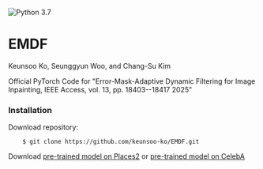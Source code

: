 ![Python 3.7](https://img.shields.io/badge/python-3.7-green.svg)

# EMDF

Keunsoo Ko, Seunggyun Woo, and Chang-Su Kim

Official PyTorch Code for "Error-Mask-Adaptive Dynamic Filtering for Image Inpainting, IEEE Access, vol. 13, pp. 18403--18417 2025"

### Installation
Download repository:
```
    $ git clone https://github.com/keunsoo-ko/EMDF.git
```
Download [pre-trained model on Places2](https://www.dropbox.com/scl/fi/w8drq1m488o4tya7hx8z1/CelebA.pth?rlkey=4onc3cse5fwt053bk48zyje0i&st=dxjq4aw7&dl=0) or [pre-trained model on CelebA](https://www.dropbox.com/scl/fi/w8drq1m488o4tya7hx8z1/CelebA.pth?rlkey=4onc3cse5fwt053bk48zyje0i&st=dxjq4aw7&dl=0)
